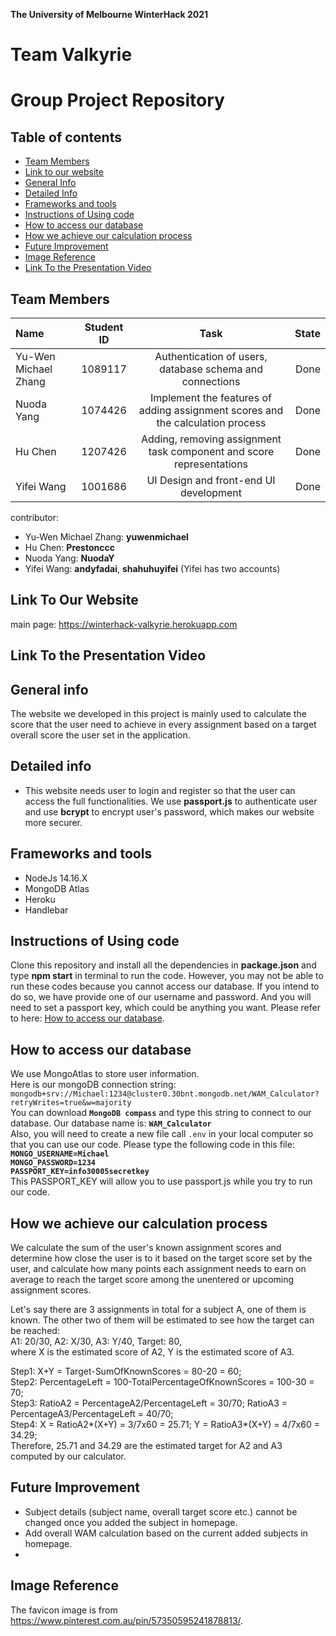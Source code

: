 **The University of Melbourne WinterHack 2021**
# Team Valkyrie
# Group Project Repository

## Table of contents
* [Team Members](#team-members)
* [Link to our website](#link-to-our-website)
* [General Info](#general-info)
* [Detailed Info](#detailed-info)
* [Frameworks and tools](#frameworks-and-tools)
* [Instructions of Using code](#instructions-of-Using-code)
* [How to access our database](#how-to-access-our-database)
* [How we achieve our calculation process](#how-we-achieve-our-calculation-process)
* [Future Improvement](#future-improvement)
* [Image Reference](#image-reference)
* [Link To the Presentation Video](#link-to-the-presentation-video)

## Team Members

| Name | Student ID| Task | State |
| :---         |     :---:      |     :---:      |          ---: |
| Yu-Wen Michael Zhang  |1089117| Authentication of users, database schema and connections|  Done |
| Nuoda Yang  |1074426| Implement the features of adding assignment scores and the calculation process|  Done |
| Hu Chen  |1207426| Adding, removing assignment task component and score representations |  Done |
| Yifei Wang  |1001686| UI Design and front-end UI development |  Done |

contributor:
* Yu-Wen Michael Zhang: **yuwenmichael** <br />
* Hu Chen: **Prestonccc** <br />
* Nuoda Yang: **NuodaY** <br />
* Yifei Wang: **andyfadai**, **shahuhuyifei** (Yifei has two accounts)<br />

## Link To Our Website
main page:
https://winterhack-valkyrie.herokuapp.com

## Link To the Presentation Video

## General info
The website we developed in this project is mainly used to calculate the score that the user need to achieve in every assignment based on a target overall score the user set in the application.

## Detailed info
* This website needs user to login and register so that the user can access the full functionalities. We use **passport.js** to authenticate user and use **bcrypt** to encrypt user's password, which makes our website more securer. <br />

## Frameworks and tools
* NodeJs 14.16.X
* MongoDB Atlas
* Heroku 
* Handlebar

## Instructions of Using code
Clone this repository and install all the dependencies in **package.json** and type **npm start** in terminal to run the code. However, you may not be able to run these codes because you cannot access our database. If you intend to do so, we have provide one of our username and password. And you will need to set a passport key, which could be anything you want. Please refer to here: [How to access our database](#how-to-access-our-database).

## How to access our database
We use MongoAtlas to store user information.<br />
Here is our mongoDB connection string:<br />
`mongodb+srv://Michael:1234@cluster0.30bnt.mongodb.net/WAM_Calculator?retryWrites=true&w=majority` <br />
You can download **`MongoDB compass`** and type this string to connect to our database.
Our database name is: **`WAM_Calculator`**<br />
Also, you will need to create a new file call `.env` in your local computer so that you can use our code. Please type the following code in this file:<br />
**`MONGO_USERNAME=Michael`**<br />
**`MONGO_PASSWORD=1234`**<br />
**`PASSPORT_KEY=info30005secretkey`**</br>
This PASSPORT_KEY will allow you to use passport.js while you try to run our code.

## How we achieve our calculation process
We calculate the sum of the user's known assignment scores and determine how close the user is to it based on the target score set by the user, and calculate how many points each assignment needs to earn on average to reach the target score among the unentered or upcoming assignment scores.

Let's say there are 3 assignments in total for a subject A, one of them is known. The other two of them will be estimated to see how the target can be reached:<br />
A1: 20/30, A2: X/30, A3: Y/40, Target: 80,<br />
where X is the estimated score of A2, Y is the estimated score of A3.<br />

Step1: X+Y = Target-SumOfKnownScores = 80-20 = 60;<br />
Step2: PercentageLeft = 100-TotalPercentageOfKnownScores = 100-30 = 70;<br />
Step3: RatioA2 = PercentageA2/PercentageLeft = 30/70; RatioA3 = PercentageA3/PercentageLeft = 40/70;<br />
Step4: X = RatioA2*(X+Y) = 3/7x60 = 25.71; Y = RatioA3*(X+Y) = 4/7x60 = 34.29;<br />
Therefore, 25.71 and 34.29 are the estimated target for A2 and A3 computed by our calculator.

## Future Improvement
* Subject details (subject name, overall target score etc.) cannot be changed once you added the subject in homepage.
* Add overall WAM calculation based on the current added subjects in homepage.
* 
## Image Reference
The favicon image is from https://www.pinterest.com.au/pin/57350595241878813/.

